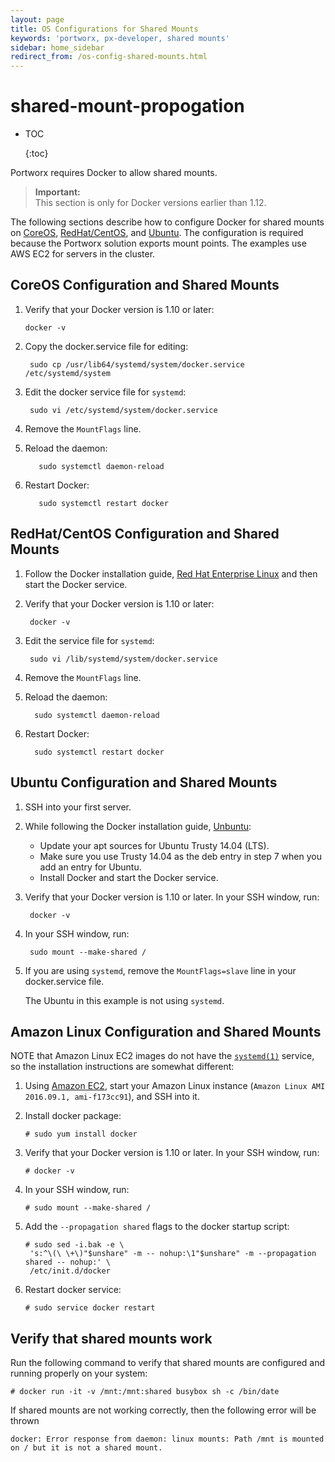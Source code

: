 ```yaml
---
layout: page
title: OS Configurations for Shared Mounts
keywords: 'portworx, px-developer, shared mounts'
sidebar: home_sidebar
redirect_from: /os-config-shared-mounts.html
---
```


# shared-mount-propogation

* TOC

  {:toc}

Portworx requires Docker to allow shared mounts.

> **Important:**  
> This section is only for Docker versions earlier than 1.12.

The following sections describe how to configure Docker for shared mounts on [CoreOS](shared-mount-propogation.md#coreos-configuration-and-shared-mounts), [RedHat/CentOS](shared-mount-propogation.md#centos-configuration-and-shared-mounts), and [Ubuntu](shared-mount-propogation.md#ubuntu-configuration-and-shared-mounts). The configuration is required because the Portworx solution exports mount points. The examples use AWS EC2 for servers in the cluster.

## CoreOS Configuration and Shared Mounts

1. Verify that your Docker version is 1.10 or later:

   ```text
   docker -v
   ```

2. Copy the docker.service file for editing:

   ```text
    sudo cp /usr/lib64/systemd/system/docker.service /etc/systemd/system
   ```

3. Edit the docker service file for `systemd`:

   ```text
    sudo vi /etc/systemd/system/docker.service
   ```

4. Remove the `MountFlags` line.
5. Reload the daemon:

   ```text
      sudo systemctl daemon-reload
   ```

6. Restart Docker:

   ```text
      sudo systemctl restart docker
   ```

## RedHat/CentOS Configuration and Shared Mounts

1. Follow the Docker installation guide, [Red Hat Enterprise Linux](https://docs.docker.com/engine/installation/linux/rhel/) and then start the Docker service.
2. Verify that your Docker version is 1.10 or later:

   ```text
    docker -v
   ```

3. Edit the service file for `systemd`:

   ```text
    sudo vi /lib/systemd/system/docker.service
   ```

4. Remove the `MountFlags` line.
5. Reload the daemon:

   ```text
     sudo systemctl daemon-reload
   ```

6. Restart Docker:

   ```text
     sudo systemctl restart docker
   ```

## Ubuntu Configuration and Shared Mounts

1. SSH into your first server.
2. While following the Docker installation guide, [Unbuntu](https://docs.docker.com/engine/installation/linux/ubuntulinux/):
   * Update your apt sources for Ubuntu Trusty 14.04 \(LTS\).
   * Make sure you use Trusty 14.04 as the deb entry in step 7 when you add an entry for Ubuntu.
   * Install Docker and start the Docker service.
3. Verify that your Docker version is 1.10 or later. In your SSH window, run:

   ```text
    docker -v
   ```

4. In your SSH window, run:

   ```text
    sudo mount --make-shared /
   ```

5. If you are using `systemd`, remove the `MountFlags=slave` line in your docker.service file.

   The Ubuntu in this example is not using `systemd`.

## Amazon Linux Configuration and Shared Mounts

NOTE that Amazon Linux EC2 images do not have the [`systemd(1)`](http://man7.org/linux/man-pages/man1/systemd.1.html) service, so the installation instructions are somewhat different:

1. Using [Amazon EC2](https://aws.amazon.com/ec2/), start your Amazon Linux instance \(`Amazon Linux AMI 2016.09.1, ami-f173cc91`\), and SSH into it.
2. Install docker package:

   ```text
   # sudo yum install docker
   ```

3. Verify that your Docker version is 1.10 or later. In your SSH window, run:

   ```text
   # docker -v
   ```

4. In your SSH window, run:

   ```text
   # sudo mount --make-shared /
   ```

5. Add the `--propagation shared` flags to the docker startup script:

   ```text
   # sudo sed -i.bak -e \
    's:^\(\ \+\)"$unshare" -m -- nohup:\1"$unshare" -m --propagation shared -- nohup:' \
    /etc/init.d/docker
   ```

6. Restart docker service:

   ```text
   # sudo service docker restart
   ```

## Verify that shared mounts work

Run the following command to verify that shared mounts are configured and running properly on your system:

```text
# docker run -it -v /mnt:/mnt:shared busybox sh -c /bin/date
```

If shared mounts are not working correctly, then the following error will be thrown

```text
docker: Error response from daemon: linux mounts: Path /mnt is mounted on / but it is not a shared mount.
```

